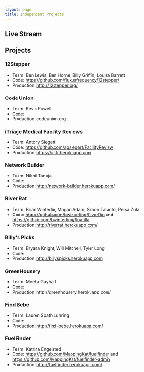 ```yaml
---
layout: page
title: Independent Projects
---
```


## Live Stream

## Projects

### 12Stepper

* Team: Ben Lewis, Ben Horne, Billy Griffin, Louisa Barrett
* Code: https://github.com/fluxusfrequency/12stepper/
* Production: http://12stepper.org/

### Code Union

* Team: Kevin Powell
* Code: 
* Production: codeunion.org

### iTriage Medical Facility Reviews

* Team: Antony Siegert
* Code: https://github.com/agsiegert/FacilityReview
* Production: https://imfr.herokuapp.com

### Network Builder

* Team: Nikhil Taneja
* Code: 
* Production: http://network-builder.herokuapp.com/

### River Rat

* Team: Brian Winterlin, Magan Adam, Simon Taranto, Persa Zula
* Code: https://github.com/bwinterling/RiverRat and https://github.com/bwinterling/floatilla
* Production: http://riverrat.herokuapp.com/

### Billy's Picks

* Team: Bryana Knight, Will Mitchell, Tyler Long
* Code:
* Production: http://billyspicks.herokuapp.com

### GreenHousery

* Team: Meeka Gayhart
* Code:
* Production: http://greenhousery.herokuapp.com/

### Find Bebe

* Team: Lauren Spath Luhring
* Code:
* Production: http://find-bebe.herokuapp.com/

### FuelFinder

* Team: Katrina Engelsted
* Code: https://github.com/MappingKat/fuelfinder and https://github.com/MappingKat/fuelfinder-admin
* Production: http://fuelfinder.herokuapp.com/
